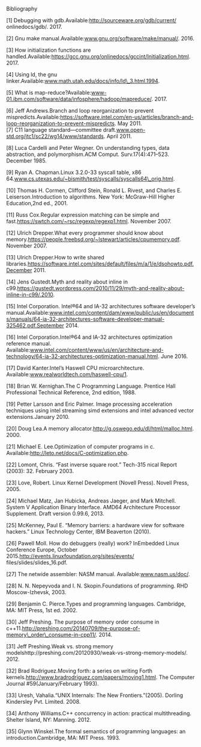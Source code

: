 Bibliography



\[1\] Debugging with gdb.Available:http://sourceware.org/gdb/current/ onlinedocs/gdb/. 2017.

\[2\] Gnu make manual.Available:www.gnu.org/software/make/manual/. 2016.

\[3\] How initialization functions are handled.Available:https://gcc.gnu.org/onlinedocs/gccint/Initialization.html. 2017.

\[4\] Using ld, the gnu linker.Available:www.math.utah.edu/docs/info/ld\_3.html.1994.

\[5\] What is map-reduce?Available:www-01.ibm.com/software/data/infosphere/hadoop/mapreduce/. 2017.

\[6\] Jeff Andrews.Branch and loop reorganization to prevent mispredicts.Available:https://software.intel.com/en-us/articles/branch-and-loop-reorganization-to-prevent-mispredicts. May 2011.  
\[7\] C11 language standard—committee draft.www.open-std.org/jtc1/sc22/wg14/www/standards. April 2011.

\[8\] Luca Cardelli and Peter Wegner. On understanding types, data abstraction, and polymorphism.ACM Comput. Surv.17\(4\):471–523. December 1985.

\[9\] Ryan A. Chapman.Linux 3.2.0-33 syscall table, x86 64.www.cs.utexas.edu/~bismith/test/syscalls/syscalls64\_orig.html.

\[10\] Thomas H. Cormen, Clifford Stein, Ronald L. Rivest, and Charles E. Leiserson.Introduction to algorithms. New York: McGraw-Hill Higher Education,2nd ed., 2001.

\[11\] Russ Cox.Regular expression matching can be simple and fast.https://swtch.com/~rsc/regexp/regexp1.html. November 2007.

\[12\] Ulrich Drepper.What every programmer should know about memory.https://people.freebsd.org/~lstewart/articles/cpumemory.pdf. November 2007.

\[13\] Ulrich Drepper.How to write shared libraries.https://software.intel.com/sites/default/files/m/a/1/e/dsohowto.pdf.December 2011.

\[14\] Jens Gustedt.Myth and reality about inline in c99.https://gustedt.wordpress.com/2010/11/29/myth-and-reality-about-inline-in-c99/.2010.

\[15\] Intel Corporation. Intel®64 and IA-32 architectures software developer’s manual.Available:www.intel.com/content/dam/www/public/us/en/documents/manuals/64-ia-32-architectures-software-developer-manual-325462.pdf.September 2014.

\[16\] Intel Corporation.Intel®64 and IA-32 architectures optimization reference manual. Available:www.intel.com/content/www/us/en/architecture-and-technology/64-ia-32-architectures-optimization-manual.html. June 2016.

\[17\] David Kanter.Intel’s Haswell CPU microarchitecture. Available:www.realworldtech.com/haswell-cpu/1.

\[18\] Brian W. Kernighan.The C Programming Language. Prentice Hall Professional Technical Reference, 2nd edition, 1988.

\[19\] Petter Larsson and Eric Palmer. Image processing acceleration techniques using intel streaming simd extensions and intel advanced vector extensions.January 2010.

\[20\] Doug Lea.A memory allocator.http://g.oswego.edu/dl/html/malloc.html. 2000.

\[21\] Michael E. Lee.Optimization of computer programs in c. Available:http://leto.net/docs/C-optimization.php.

\[22\] Lomont, Chris. “Fast inverse square root.” Tech-315 nical Report \(2003\): 32. February 2003.

\[23\] Love, Robert. Linux Kernel Development \(Novell Press\). Novell Press, 2005.

\[24\] Michael Matz, Jan Hubicka, Andreas Jaeger, and Mark Mitchell. System V Application Binary Interface. AMD64 Architecture Processor Supplement. Draft version 0.99.6, 2013.

\[25\] McKenney, Paul E. “Memory barriers: a hardware view for software hackers.” Linux Technology Center, IBM Beaverton \(2010\).

\[26\] Pawell Moll. How do debuggers \(really\) work? InEmbedded Linux Conference Europe, October 2015.http://events.linuxfoundation.org/sites/events/ files/slides/slides\_16.pdf.

\[27\] The netwide assembler: NASM manual. Available:www.nasm.us/doc/.

\[28\] N. N. Nepeyvoda and I. N. Skopin.Foundations of programming. RHD Moscow-Izhevsk, 2003.

\[29\] Benjamin C. Pierce.Types and programming languages. Cambridge, MA: MIT Press, 1st ed. 2002.

\[30\] Jeff Preshing. The purpose of memory order consume in c++11.http://preshing.com/20140709/the-purpose-of-memory\_order\_consume-in-cpp11/. 2014.

\[31\] Jeff Preshing.Weak vs. strong memory modelshttp://preshing.com/20120930/weak-vs-strong-memory-models/. 2012.

\[32\] Brad Rodriguez.Moving forth: a series on writing Forth kernels.http://www.bradrodriguez.com/papers/moving1.html. The Computer Journal \#59\(January/February 1993\).

\[33\] Uresh, Vahalia.“UNIX Internals: The New Frontiers.”\(2005\). Dorling Kindersley Pvt. Limited. 2008.

\[34\] Anthony Williams.C++ concurrency in action: practical multithreading. Shelter Island, NY: Manning. 2012.

\[35\] Glynn Winskel.The formal semantics of programming languages: an introduction.Cambridge, MA: MIT Press. 1993.

